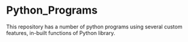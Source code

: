 # Python_Programs
This repository has a number of python programs using several custom features, in-built functions of Python library.
